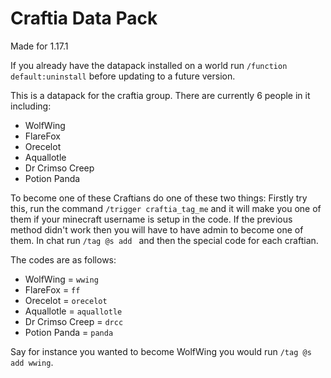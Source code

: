 # Craftia Data Pack

Made for 1.17.1

If you already have the datapack installed on a world run `/function default:uninstall` before updating to a future version.

This is a datapack for the craftia group. There are currently 6 people in it including:
- WolfWing
- FlareFox
- Orecelot
- Aquallotle
- Dr Crimso Creep
- Potion Panda


To become one of these Craftians do one of these two things:
Firstly try this, run the command `/trigger craftia_tag_me` and it will make you one of them if your minecraft username is setup in the code.
If the previous method didn't work then you will have to have admin to become one of them. In chat run `/tag @s add ` and then the special code for each craftian.

The codes are as follows:
- WolfWing = `wwing`
- FlareFox = `ff`
- Orecelot = `orecelot`
- Aquallotle = `aquallotle`
- Dr Crimso Creep = `drcc`
- Potion Panda = `panda`

Say for instance you wanted to become WolfWing you would run `/tag @s add wwing`.

